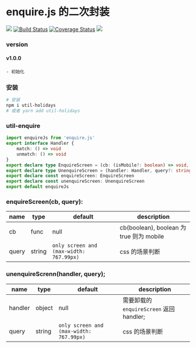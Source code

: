 # enquire.js 的二次封装

![](https://img.shields.io/badge/Language-TypeScript-orange.svg)
[![Build Status](https://travis-ci.com/oak-c/util-holidays.svg?branch=main)](https://travis-ci.com/oak-c/util-holidays)
[![Coverage Status](https://coveralls.io/repos/github/oak-c/util-holidays/badge.svg)](https://coveralls.io/github/oak-c/util-holidays)
[![](https://img.shields.io/npm/v/util-holidays.svg)](https://www.npmjs.com/package/util-holidays)

### version

#### v1.0.0

    - 初始化

### 安装

```bash
# 安装
npm i util-holidays
# 或者 yarn add util-holidays
```

### util-enquire

```typescript
import enquireJs from 'enquire.js'
export interface Handler {
	match: () => void
	unmatch: () => void
}
export declare type EnquireScreen = (cb: (isMobile?: boolean) => void, query?: string) => Handler | undefined
export declare type UnenquireScreen = (handler: Handler, query?: string) => void
export declare const enquireScreen: EnquireScreen
export declare const unenquireScreen: UnenquireScreen
export default enquireJs
```

### enquireScreen(cb, query):

| name  | type   | default                                 | description                              |
| ----- | ------ | --------------------------------------- | ---------------------------------------- |
| cb    | func   | null                                    | cb(boolean), boolean 为 true 则为 mobile |
| query | string | `only screen and (max-width: 767.99px)` | css 的场景判断                           |

### unenquireScrenn(handler, query);

| name    | type   | default                                 | description                              |
| ------- | ------ | --------------------------------------- | ---------------------------------------- |
| handler | object | null                                    | 需要卸载的 `enquireScreen` 返回 handler; |
| query   | string | `only screen and (max-width: 767.99px)` | css 的场景判断                           |
